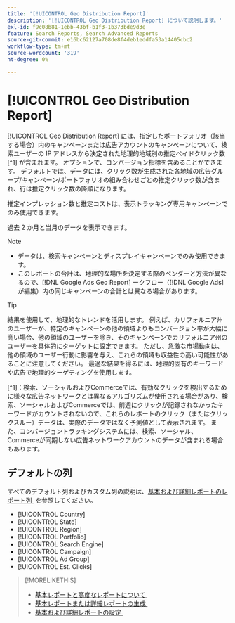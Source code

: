 ```yaml
---
title: '[!UICONTROL Geo Distribution Report]'
description: '[!UICONTROL Geo Distribution Report] について説明します。'
exl-id: f9c08b81-1ebb-43bf-b1f3-1b373bde9d3e
feature: Search Reports, Search Advanced Reports
source-git-commit: e16bc62127a708de8f4deb1eddfa53a14405cbc2
workflow-type: tm+mt
source-wordcount: '319'
ht-degree: 0%

---
```


# [!UICONTROL Geo Distribution Report]

[!UICONTROL Geo Distribution Report] には、指定したポートフォリオ（該当する場合）内のキャンペーンまたは広告アカウントのキャンペーンについて、検索ユーザーの IP アドレスから決定された地理的地域別の推定ペイドクリック数 [^1] が含まれます。 オプションで、コンバージョン指標を含めることができます。 デフォルトでは、データには、クリック数が生成された各地域の広告グループ/キャンペーン/ポートフォリオの組み合わせごとの推定クリック数が含まれ、行は推定クリック数の降順になります。

推定インプレッション数と推定コストは、表示トラッキング専用キャンペーンでのみ使用できます。

過去 2 か月と当月のデータを表示できます。

>[!NOTE]
>
>* データは、検索キャンペーンとディスプレイキャンペーンでのみ使用できます。
>* このレポートの合計は、地理的な場所を決定する際のベンダーと方法が異なるので、[!DNL Google Ads Geo Report] ークフロー（[!DNL Google Ads] が編集）内の同じキャンペーンの合計とは異なる場合があります。

>[!TIP]
>
>結果を使用して、地理的なトレンドを活用します。 例えば、カリフォルニア州のユーザーが、特定のキャンペーンの他の領域よりもコンバージョン率が大幅に高い場合、他の領域のユーザーを除き、そのキャンペーンでカリフォルニア州のユーザーを具体的にターゲットに設定できます。 ただし、急激な市場動向は、他の領域のユーザー行動に影響を与え、これらの領域も収益性の高い可能性があることに注意してください。 最適な結果を得るには、地理的固有のキーワードや広告で地理的ターゲティングを使用します。

[^1]：検索、ソーシャルおよびCommerceでは、有効なクリックを検出するために様々な広告ネットワークとは異なるアルゴリズムが使用される場合があり、検索、ソーシャルおよびCommerceでは、前週にクリックが記録されなかったキーワードがカウントされないので、これらのレポートのクリック（またはクリックスルー）データは、実際のデータではなく予測値として表示されます。 また、コンバージョントラッキングシステムには、検索、ソーシャル、Commerceが同期しない広告ネットワークアカウントのデータが含まれる場合もあります。

## デフォルトの列

すべてのデフォルト列およびカスタム列の説明は、[&#x200B; 基本および詳細レポートのレポート列 &#x200B;](basic-advanced-report-columns.md) を参照してください。

* [!UICONTROL Country]
* [!UICONTROL State]
* [!UICONTROL Region]
* [!UICONTROL Portfolio]
* [!UICONTROL Search Engine]
* [!UICONTROL Campaign]
* [!UICONTROL Ad Group]
* [!UICONTROL Est. Clicks]

>[!MORELIKETHIS]
>
>* [&#x200B; 基本レポートと高度なレポートについて &#x200B;](basic-advanced-report-about.md)
>* [&#x200B; 基本レポートまたは詳細レポートの生成 &#x200B;](basic-advanced-report-generate.md)
>* [&#x200B; 基本および詳細レポートの設定 &#x200B;](basic-advanced-report-settings.md)
